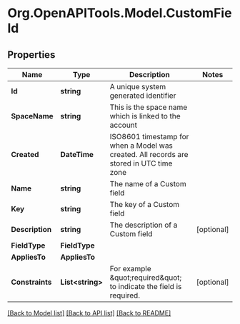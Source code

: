 
# Org.OpenAPITools.Model.CustomField

## Properties

Name | Type | Description | Notes
------------ | ------------- | ------------- | -------------
**Id** | **string** | A unique system generated identifier | 
**SpaceName** | **string** | This is the space name which is linked to the account | 
**Created** | **DateTime** | ISO8601 timestamp for when a Model was created. All records are stored in UTC time zone | 
**Name** | **string** | The name of a Custom field | 
**Key** | **string** | The key of a Custom field | 
**Description** | **string** | The description of a Custom field | [optional] 
**FieldType** | **FieldType** |  | 
**AppliesTo** | **AppliesTo** |  | 
**Constraints** | **List&lt;string&gt;** | For example \&quot;required\&quot; to indicate the field is required. | [optional] 

[[Back to Model list]](../README.md#documentation-for-models)
[[Back to API list]](../README.md#documentation-for-api-endpoints)
[[Back to README]](../README.md)

